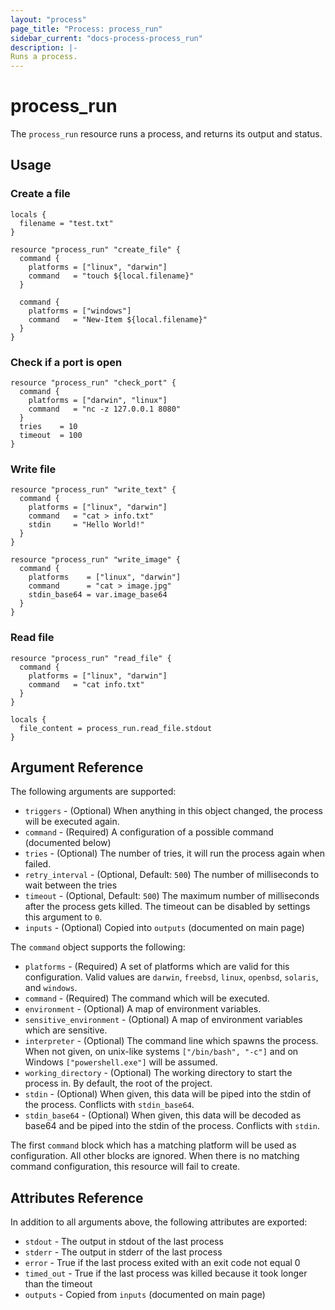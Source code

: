 ```yaml
---
layout: "process"
page_title: "Process: process_run"
sidebar_current: "docs-process-process_run"
description: |-
Runs a process.
---
```


# process_run

The ``process_run`` resource runs a process, and returns its output and status.

## Usage

### Create a file
```hcl
locals {
  filename = "test.txt"
}

resource "process_run" "create_file" {
  command {
    platforms = ["linux", "darwin"]
    command   = "touch ${local.filename}"
  }
  
  command {
    platforms = ["windows"]
    command   = "New-Item ${local.filename}"
  }
}
```

### Check if a port is open
```hcl
resource "process_run" "check_port" {
  command {
    platforms = ["darwin", "linux"]
    command   = "nc -z 127.0.0.1 8080"
  }
  tries    = 10
  timeout  = 100
}
```

### Write file
```hcl
resource "process_run" "write_text" {
  command {
    platforms = ["linux", "darwin"]
    command   = "cat > info.txt"
    stdin     = "Hello World!"
  }
}

resource "process_run" "write_image" {
  command {
    platforms    = ["linux", "darwin"]
    command      = "cat > image.jpg"
    stdin_base64 = var.image_base64
  }
}
```

### Read file
```hcl
resource "process_run" "read_file" {
  command {
    platforms = ["linux", "darwin"]
    command   = "cat info.txt"
  }
}

locals {
  file_content = process_run.read_file.stdout
}
```

## Argument Reference

The following arguments are supported:

* `triggers` - (Optional) When anything in this object changed, the process will
   be executed again.
* `command` - (Required) A configuration of a possible command (documented below)
* `tries` - (Optional) The number of tries, it will run the process again when failed.
* `retry_interval` - (Optional, Default: `500`) The number of milliseconds to wait between the tries
* `timeout` - (Optional, Default: `500`) The maximum number of milliseconds after the process gets killed. The
timeout can be disabled by settings this argument to `0`.
* `inputs` - (Optional) Copied into `outputs` (documented on main page)

The `command` object supports the following:

* `platforms` - (Required) A set of platforms which are valid for this configuration.
Valid values are `darwin`, `freebsd`, `linux`, `openbsd`, `solaris`, and `windows`.
* `command` - (Required) The command which will be executed.
* `environment` - (Optional) A map of environment variables.
* `sensitive_environment` - (Optional) A map of environment variables which are sensitive.
* `interpreter` - (Optional) The command line which spawns the process. When not given, on unix-like systems
`["/bin/bash", "-c"]` and on Windows `["powershell.exe"]` will be assumed.
* `working_directory` - (Optional) The working directory to start the process in. By default, the root of the
project.
* `stdin` - (Optional) When given, this data will be piped into the stdin of the process. Conflicts with `stdin_base64`.
* `stdin_base64` - (Optional) When given, this data will be decoded as base64 and be piped into
the stdin of the process. Conflicts with `stdin`.

The first `command` block which has a matching platform will be used as configuration. All other blocks
are ignored. When there is no matching command configuration, this resource will fail to create.

## Attributes Reference

In addition to all arguments above, the following attributes are exported:

* `stdout` - The output in stdout of the last process
* `stderr` - The output in stderr of the last process
* `error` - True if the last process exited with an exit code not equal 0
* `timed_out` - True if the last process was killed because it took longer than the timeout
* `outputs` - Copied from `inputs` (documented on main page)
